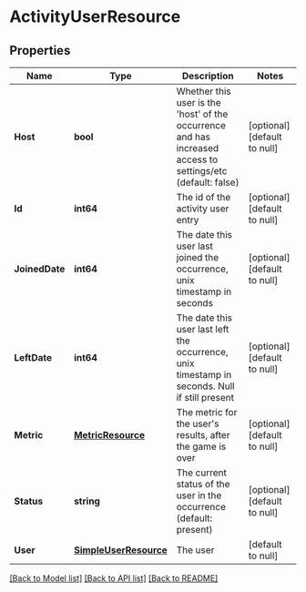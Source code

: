 # ActivityUserResource

## Properties
Name | Type | Description | Notes
------------ | ------------- | ------------- | -------------
**Host** | **bool** | Whether this user is the &#39;host&#39; of the occurrence and has increased access to settings/etc (default: false) | [optional] [default to null]
**Id** | **int64** | The id of the activity user entry | [optional] [default to null]
**JoinedDate** | **int64** | The date this user last joined the occurrence, unix timestamp in seconds | [optional] [default to null]
**LeftDate** | **int64** | The date this user last left the occurrence, unix timestamp in seconds. Null if still present | [optional] [default to null]
**Metric** | [**MetricResource**](MetricResource.md) | The metric for the user&#39;s results, after the game is over | [optional] [default to null]
**Status** | **string** | The current status of the user in the occurrence (default: present) | [optional] [default to null]
**User** | [**SimpleUserResource**](SimpleUserResource.md) | The user | [default to null]

[[Back to Model list]](../README.md#documentation-for-models) [[Back to API list]](../README.md#documentation-for-api-endpoints) [[Back to README]](../README.md)


